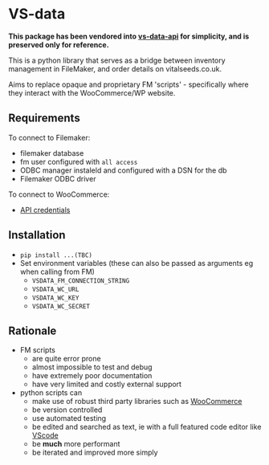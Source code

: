 # VS-data

**This package has been vendored into [vs-data-api](https://github.com/vitalseeds/vs-data-api) for simplicity, and is preserved only for reference.**

This is a python library that serves as a bridge between inventory management in
FileMaker, and order details on vitalseeds.co.uk.

Aims to replace opaque and proprietary FM 'scripts' - specifically where they
interact with the WooCommerce/WP website.


## Requirements

To connect to Filemaker:

- filemaker database
- fm user configured with `all access`
- ODBC manager instaleld and configured with a DSN for the db
- Filemaker ODBC driver

To connect to WooCommerce:

- [API credentials][wcapi]


## Installation

- `pip install ...(TBC)`
- Set environment variables (these can also be passed as arguments eg when calling from FM)
  - `VSDATA_FM_CONNECTION_STRING`
  - `VSDATA_WC_URL`
  - `VSDATA_WC_KEY`
  - `VSDATA_WC_SECRET`

## Rationale

- FM scripts
  - are quite error prone
  - almost impossible to test and debug
  - have extremely poor documentation
  - have very limited and costly external support
- python scripts can
  - make use of robust third party libraries such as [WooCommerce][1]
  - be version controlled
  - use automated testing
  - be edited and searched as text, ie with a full featured code editor like [VScode](https://code.visualstudio.com/)
  - be **much** more performant
  - be iterated and improved more simply

[1]: https://pypi.org/project/WooCommerce/
[wcapi]: https://woocommerce.com/document/woocommerce-rest-api/#section-2

